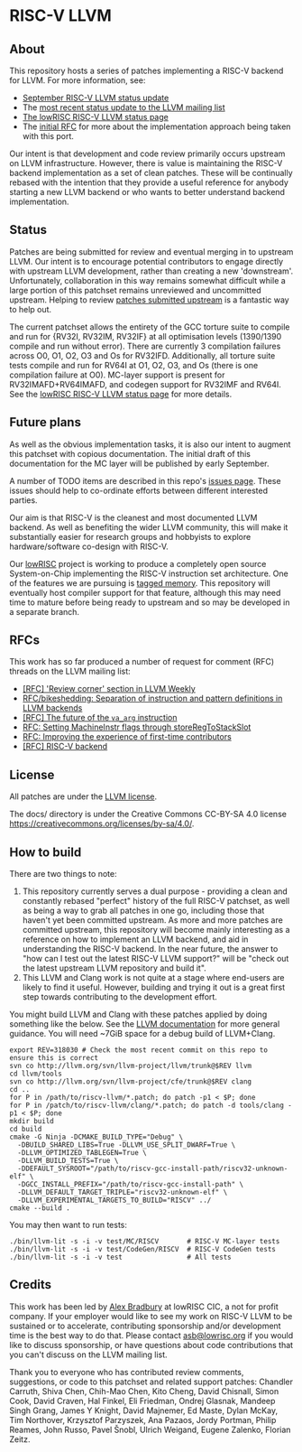 # RISC-V LLVM
## About
This repository hosts a series of patches implementing a RISC-V backend for 
LLVM. For more information, see:
* [September RISC-V LLVM status
update](http://www.lowrisc.org/blog/2017/09/moving-risc-v-llvm-forwards/)
* The [most recent status update to the LLVM mailing 
list](http://lists.llvm.org/pipermail/llvm-dev/2017-August/116709.html)
* [The lowRISC RISC-V LLVM status page](http://www.lowrisc.org/llvm/status)
* The [initial 
RFC](http://lists.llvm.org/pipermail/llvm-dev/2016-August/103748.html) for 
more about the implementation approach being taken with this port.

Our intent is that development and code review primarily occurs upstream on 
LLVM infrastructure. However, there is value is maintaining the RISC-V backend 
implementation as a set of clean patches. These will be continually rebased 
with the intention that they provide a useful reference for anybody starting a 
new LLVM backend or who wants to better understand backend implementation.

## Status
Patches are being submitted for review and eventual merging in to upstream
LLVM. Our intent is to encourage potential contributors to engage directly 
with upstream LLVM development, rather than creating a new 'downstream'.
Unfortunately, collaboration in this way remains somewhat difficult while a 
large portion of this patchset remains unreviewed and uncommitted upstream.
Helping to review [patches submitted 
upstream](https://reviews.llvm.org/differential/?authors=asb&order=updated) is 
a fantastic way to help out.

The current patchset allows the entirety of the GCC torture suite to compile
and run for {RV32I, RV32IM, RV32IF} at all optimisation levels (1390/1390
compile and run without error). There are currently 3 compilation failures
across O0, O1, O2, O3 and Os for RV32IFD. Additionally, all torture suite
tests compile and run for RV64I at O1, O2, O3, and Os (there is one
compilation failure at O0). MC-layer support is present for
RV32IMAFD+RV64IMAFD, and codegen support for RV32IMF and RV64I. See the
[lowRISC RISC-V LLVM status page](http://www.lowrisc.org/llvm/status) for more
details.

## Future plans
As well as the obvious implementation tasks, it is also our intent to augment 
this patchset with copious documentation. The initial draft of this 
documentation for the MC layer will be published by early September.

A number of TODO items are described in this repo's [issues 
page](https://github.com/lowrisc/riscv-llvm/issues). These issues should help 
to co-ordinate efforts between different interested parties.

Our aim is that RISC-V is the cleanest and most documented LLVM backend. As 
well as benefiting the wider LLVM community, this will make it substantially 
easier for research groups and hobbyists to explore hardware/software 
co-design with RISC-V.

Our [lowRISC](http://www.lowrisc.org) project is working to produce a 
completely open source System-on-Chip implementing the RISC-V instruction set 
architecture. One of the features we are pursuing is [tagged 
memory](http://www.lowrisc.org/downloads/lowRISC-memo-2014-001.pdf). This 
repository will eventually host compiler support for that feature, although 
this may need time to mature before being ready to upstream and so may be 
developed in a separate branch.

## RFCs
This work has so far produced a number of request for comment (RFC) threads on 
the LLVM mailing list:
* [[RFC] 'Review corner' section in LLVM
Weekly](http://lists.llvm.org/pipermail/llvm-dev/2017-August/116898.html)
* [RFC/bikeshedding: Separation of instruction and pattern definitions in LLVM 
backends](http://lists.llvm.org/pipermail/llvm-dev/2017-August/116635.html)
* [[RFC] The future of the `va_arg`
instruction](http://lists.llvm.org/pipermail/llvm-dev/2017-August/116337.html)
* [RFC: Setting MachineInstr flags through 
storeRegToStackSlot](http://lists.llvm.org/pipermail/llvm-dev/2017-February/110281.html)
* [RFC: Improving the experience of first-time 
contributors](http://lists.llvm.org/pipermail/llvm-dev/2016-November/106696.html)
* [[RFC] RISC-V 
backend](http://lists.llvm.org/pipermail/llvm-dev/2016-August/103748.html)

## License
All patches are under the [LLVM 
license](http://llvm.org/docs/DeveloperPolicy.html#license).

The docs/ directory is under the Creative Commons CC-BY-SA 4.0 license
<https://creativecommons.org/licenses/by-sa/4.0/>.

## How to build
There are two things to note:

1. This repository currently serves a dual purpose - providing a clean and 
constantly rebased "perfect" history of the full RISC-V patchset, as well as 
being a way to grab all patches in one go, including those that haven't yet 
been committed upstream. As more and more patches are committed upstream, this 
repository will become mainly interesting as a reference on how to implement 
an LLVM backend, and aid in understanding the RISC-V backend. In the near 
future, the answer to "how can I test out the latest RISC-V LLVM support?" 
will be "check out the latest upstream LLVM repository and build it".
2. This LLVM and Clang work is not quite at a stage where end-users are likely 
to find it useful. However, building and trying it out is a great first step 
towards contributing to the development effort.

You might build LLVM and Clang with these patches applied by doing something 
like the below. See the [LLVM 
documentation](http://llvm.org/docs/GettingStarted.html) for more general 
guidance. You will need ~7GiB space for a debug build of LLVM+Clang.

    export REV=318030 # Check the most recent commit on this repo to ensure this is correct
    svn co http://llvm.org/svn/llvm-project/llvm/trunk@$REV llvm
    cd llvm/tools
    svn co http://llvm.org/svn/llvm-project/cfe/trunk@$REV clang
    cd ..
    for P in /path/to/riscv-llvm/*.patch; do patch -p1 < $P; done
    for P in /patch/to/riscv-llvm/clang/*.patch; do patch -d tools/clang -p1 < $P; done
    mkdir build
    cd build
    cmake -G Ninja -DCMAKE_BUILD_TYPE="Debug" \
      -DBUILD_SHARED_LIBS=True -DLLVM_USE_SPLIT_DWARF=True \
      -DLLVM_OPTIMIZED_TABLEGEN=True \
      -DLLVM_BUILD_TESTS=True \
      -DDEFAULT_SYSROOT="/path/to/riscv-gcc-install-path/riscv32-unknown-elf" \
      -DGCC_INSTALL_PREFIX="/path/to/riscv-gcc-install-path" \
      -DLLVM_DEFAULT_TARGET_TRIPLE="riscv32-unknown-elf" \
      -DLLVM_EXPERIMENTAL_TARGETS_TO_BUILD="RISCV" ../
    cmake --build .

You may then want to run tests:

    ./bin/llvm-lit -s -i -v test/MC/RISCV       # RISC-V MC-layer tests
    ./bin/llvm-lit -s -i -v test/CodeGen/RISCV  # RISC-V CodeGen tests
    ./bin/llvm-lit -s -i -v test                # All tests

## Credits
This work has been led by [Alex Bradbury](https://twitter.com/asbradbury) at 
lowRISC CIC, a not for profit company. If your employer would like to see my 
work on RISC-V LLVM to be sustained or to accelerate, contributing sponsorship 
and/or development time is the best way to do that.
Please contact asb@lowrisc.org if you would like to discuss sponsorship, or 
have questions about code contributions that you can't discuss on the LLVM 
mailing list.

Thank you to everyone who has contributed review comments, suggestions, or
code to this patchset and related support patches: Chandler Carruth, Shiva
Chen, Chih-Mao Chen, Kito Cheng, David Chisnall, Simon Cook, David Craven, Hal
Finkel, Eli Friedman, Ondrej Glasnak, Mandeep Singh Grang, James Y Knight,
David Majnemer, Ed Maste, Dylan McKay, Tim Northover, Krzysztof Parzyszek, Ana
Pazaos, Jordy Portman, Philip Reames, John Russo, Pavel Šnobl, Ulrich Weigand,
Eugene Zalenko, Florian Zeitz.
